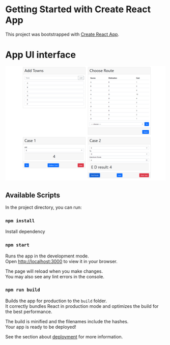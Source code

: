 # Getting Started with Create React App

This project was bootstrapped with [Create React App](https://github.com/facebook/create-react-app).

# App UI interface
![alt text](https://github.com/aungkhantzaw777/amity/blob/main/compete.PNG)

## Available Scripts

In the project directory, you can run:
### `npm install`
Install dependency 

### `npm start`

Runs the app in the development mode.\
Open [http://localhost:3000](http://localhost:3000) to view it in your browser.

The page will reload when you make changes.\
You may also see any lint errors in the console.

### `npm run build`

Builds the app for production to the `build` folder.\
It correctly bundles React in production mode and optimizes the build for the best performance.

The build is minified and the filenames include the hashes.\
Your app is ready to be deployed!

See the section about [deployment](https://facebook.github.io/create-react-app/docs/deployment) for more information.




